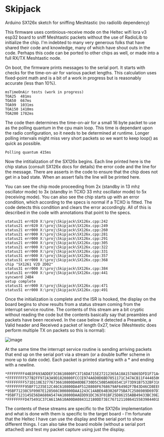 # Skipjack
Arduino SX126x sketch for sniffing Meshtastic (no radiolib dependency)

This firmware uses continious-receive mode on the Heltec wifi lora v3 esp32 board to sniff Meshtastic packets without the use of RadioLib to initialize the chip. I'm indebted to many very generous folks that have shared their code and knowledge, many of which have shout outs in the code. Perhaps this code can be ported to other chips as well, or made into a full RX/TX Meshtastic node.

On boot, the firmware prints messages to the serial port. It starts with checks for the time-on-air for various packet lengths. This calculation uses fixed-point math and is a bit of a work in progress but is reasonably accurate (less than 10%).

```
msTimeOnAir tests (work in progress)
TOA25  481ms
TOA50  667ms
TOA99  1031ms
TOA150 1410ms
TOA200 1782ms
```

The code then determines the time-on-air for a small 16 byte packet to use as the polling quantum in the cpu main loop. This time is dependant upon the radio configuration, so it needs to be determined at runtime. Longer polling intervals might miss very short packets so we want to keep loop() as quick as possible.

```
Polling quantum 415ms
```

Now the intitialization of the SX126x begins. Each line printed here is the chip status <chip mode> <command status> (consult SX126x docs for details) the error code and the line for the message. There are asserts in the code to ensure that the chip does not get in a bad state. When an assert fails the line will be printed here.

You can see the chip mode proceeding from 2x (standby in 13 mhz oscillator mode) to 3x (standby in TCXO 33 mhz oscillator mode) to 5x (receiving mode). You can also see the chip starts up with an error condition, which according to the specs is normal if a TCXO is fitted. The code detects this condition and clears the error accordingly. All of this is described in the code with annotations that point to the specs.

```
status21 err020 X:\proj\Skipjack\SX126x.cpp:242
status21 err020 X:\proj\Skipjack\SX126x.cpp:249
status21 err000 X:\proj\Skipjack\SX126x.cpp:260
status21 err000 X:\proj\Skipjack\SX126x.cpp:281
status21 err000 X:\proj\Skipjack\SX126x.cpp:291
status21 err000 X:\proj\Skipjack\SX126x.cpp:305
status21 err000 X:\proj\Skipjack\SX126x.cpp:322
status21 err000 X:\proj\Skipjack\SX126x.cpp:331
status31 err000 X:\proj\Skipjack\SX126x.cpp:357
status31 err000 X:\proj\Skipjack\SX126x.cpp:368
chip "SX1261 V2D 2D02"
status31 err000 X:\proj\Skipjack\SX126x.cpp:384
status31 err000 X:\proj\Skipjack\SX126x.cpp:441
syncword 24B4
setup complete
status31 err000 X:\proj\Skipjack\SX126x.cpp:471
status51 err000 X:\proj\Skipjack\SX126x.cpp:491
```

Once the initialization is complete and the ISR is hooked, the display on the board begins to show results from a status stream coming from the interrupt service routine. The contents of this stream are a bit cryptic without reading the code but the contents basically say that preambles and packets have been received. In the case below it detected a Preamble, a Valid header and Received a packet of length 0x27, twice (Meshtestic does perform multiple TX on packets so this is normal):

![image](https://github.com/user-attachments/assets/7181cad3-b240-4d4e-827e-3673c4d531e5)

At the same time the interrupt service routine is sending arriving packets that end up on the serial port via a stream (or a double buffer scheme in more up to date code). Each packet is printed starting with a * and ending with a newline.

```
*FFFFFFFF44B3F693ADDEF3C8610800FC3716DA715E27212365A18A157A865DFD1F71A405A76904
*FFFFFFFF577B2FF972A3A9D1820800FCCCE974A6D0D6BD7051171C347ACB11F4446506E34F2DE2
*FFFFFFFF571D110E32776736610800DA0DBE730D5C50B5A0E654C1F73D91B7532BF3166FC09EF3946C9AB4F41B77B431DCAC
*FFFFFFFF95BF71235E12C46C610800DA4F5128808F6768679AF64902F7B43D46CD8EEF3B80C97F2D53129CDEB4A14E397678F4
*95BF71238C5F0907E128566C000800DAA1243C14ABE64B3026F75BA7C2586989D697D71D8E122C3CC0758402FD48B9256E8C76BF11D1FCFD942A9300A6AFDBA4A96AAC7B5FB8ACDBD77F
*95BF7123145E56DA680A5474A10800DAAEDD91DC363F01BF25D86155ABB49433BC39E2253A07EA4A55DDA605F9D3F01710539A84C8BE15D4CD76DB819A203E364683
*FFFFFFFFD475491C37CA613A610A00DA084312180DD73EC7671211086415583984401DB1E4B14125F390673E
```

The contents of these streams are specific to the SX126x implementation and what is done with them is specific to the target board - I'm fortunate that the Heltec I have can use the display and the serial port to show different things. I can also take the board mobile (without a serial port attached) and test my packet capture using just the display.
